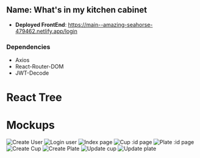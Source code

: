 ## Name: What's in my kitchen cabinet

- **Deployed FrontEnd**: https://main--amazing-seahorse-479462.netlify.app/login

### Dependencies
- Axios
- React-Router-DOM
- JWT-Decode

# React Tree

# Mockups
![Create User](https://i.imgur.com/xBDMIsP.jpg)
![Login user](https://i.imgur.com/HchKNuo.jpg)
![Index page](https://i.imgur.com/rO5hRsi.jpg)
![Cup :id page](https://i.imgur.com/2kZOF65.jpg)
![Plate :id page](https://i.imgur.com/mnZpwt1.jpg)
![Create Cup](https://i.imgur.com/9oSreil.jpg)
![Create Plate](https://i.imgur.com/zPNKIrn.jpg)
![Update cup](https://i.imgur.com/r3V2GWV.jpg)
![Update plate](https://i.imgur.com/pEBXLfo.jpg)